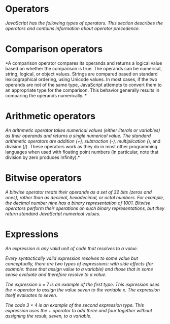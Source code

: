 # Operators

*JavaScript has the following types of operators. This section describes the operators and contains information about operator precedence.*

# Comparison operators

*A comparison operator compares its operands and returns a logical value based on whether the comparison is true. The operands can be numerical, string, logical, or object values. Strings are compared based on standard lexicographical ordering, using Unicode values. In most cases, if the two operands are not of the same type, JavaScript attempts to convert them to an appropriate type for the comparison. This behavior generally results in comparing the operands numerically. *

# Arithmetic operators

*An arithmetic operator takes numerical values (either literals or variables) as their operands and returns a single numerical value. The standard arithmetic operators are addition (+), subtraction (-), multiplication (*), and division (/). These operators work as they do in most other programming languages when used with floating point numbers (in particular, note that division by zero produces Infinity).*

# Bitwise operators

*A bitwise operator treats their operands as a set of 32 bits (zeros and ones), rather than as decimal, hexadecimal, or octal numbers. For example, the decimal number nine has a binary representation of 1001. Bitwise operators perform their operations on such binary representations, but they return standard JavaScript numerical values.*

# Expressions

*An expression is any valid unit of code that resolves to a value.*

*Every syntactically valid expression resolves to some value but conceptually, there are two types of expressions: with side effects (for example: those that assign value to a variable) and those that in some sense evaluate and therefore resolve to a value.*

*The expression x = 7 is an example of the first type. This expression uses the = operator to assign the value seven to the variable x. The expression itself evaluates to seven.*

*The code 3 + 4 is an example of the second expression type. This expression uses the + operator to add three and four together without assigning the result, seven, to a variable.*